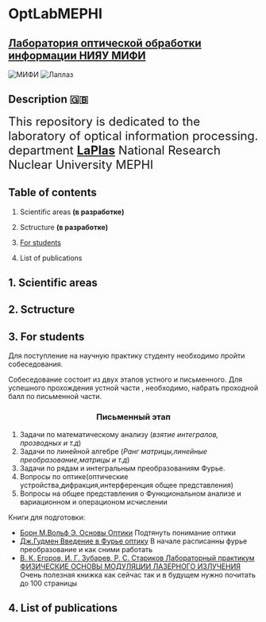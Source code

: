 # OptLabMEPHI

## [Лаборатория оптической обработки информации НИЯУ МИФИ](https://github.com/nozaLER/OptLabMEPHI)

![МИФИ][image1]
![Лаплаз][image2]

[image1]: https://yt3.ggpht.com/a-/AN66SAwKtU4ud-6CjJz3tMnI_WTnpbMJyY-TO0RA1A=s240-mo-c-c0xffffffff-rj-k-no
[image2]: http://wiki.mephist.ru/images/thumb/b/b3/Laplas.jpg/180px-Laplas.jpg

## Description :uk: 

<font size="+2">This repository is dedicated to the laboratory of optical information processing. 
department [__LaPlas__](https://laplas.mephi.ru) National Research Nuclear University  MEPHI  
</font>

## Table of contents
1. Scientific areas __(в разработке)__
2. Sctructure __(в разработке)__
    
3. [For students](#abcd)
4. List of publications  
## 1. Scientific areas
## 2. Sctructure
## 3. For students <a name="abcd"></a>
Для поступление на научную практику студенту необходимо пройти собеседования.

Собеседование состоит из двух этапов устного и письменного. Для успешного прохождения устной части , необходимо, набрать проходной балл по письменной части.
### <center>Письменный этап</center>	
1. Задачи по математическому анализу (_взятие интегралов, прозводных и т.д_)
2. Задачи по линейной алгебре (_Ранг матрицы,линейные преобразование,матрицы и т.д_)
3. Задачи по рядам и интегральным преобразованиям Фурье.
4. Вопросы по оптике(оптические устройства,дифракция,интерференция общее представления)
5. Вопросы на общее представления о Функциональном анализе и вариационном и операционом исчислении


Книги для подготовки:
* [Борн М.Вольф Э. Основы Оптики]() Подтянуть понимание оптики
* [Дж.Гудмен Введение в Фурье оптику]() В начале расписанны фурье преобразование и как сними работать 
* [В. К. Егоров, И. Г. Зубарев, Р. С. Стариков Лабораторный практикум ФИЗИЧЕСКИЕ ОСНОВЫ МОДУЛЯЦИИ ЛАЗЕРНОГО ИЗЛУЧЕНИЯ]() Очень полезная книжка как сейчас так и в будущем нужно почитать до 100 страницы 
## 4. List of publications 



